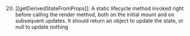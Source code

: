 
20. [[getDerivedStateFromProps]]: A static lifecycle method invoked right before calling the render method, both on the initial mount and on subsequent updates. It should return an object to update the state, or null to update nothing